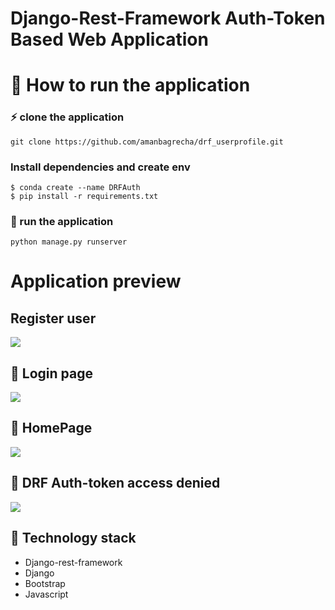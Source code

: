 # Django-Rest-Framework Auth-Token Based Web Application

# 🔀 How to run the application
### ⚡ clone the application
```
git clone https://github.com/amanbagrecha/drf_userprofile.git
```
### Install dependencies and create env
```shell
$ conda create --name DRFAuth
$ pip install -r requirements.txt
```
### 🎉 run the application
```shell
python manage.py runserver
```
# Application preview
## Register user
![](https://i.imgur.com/0snsx0S.png)
## 👮 Login page
![](https://i.imgur.com/fjm8CdE.png)
## 🏡 HomePage
![](https://i.imgur.com/DwnT8b7.png)

## 🔐 DRF Auth-token access denied
![](https://i.imgur.com/h4TaA9D.png)


## 🏁 Technology stack

- Django-rest-framework
- Django
- Bootstrap
- Javascript
